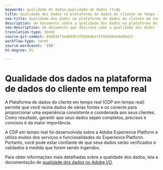 ```yaml
---
keywords: qualidade de dados;qualidade de dados rtcdp
title: Qualidade dos dados na plataforma de dados do cliente em tempo real
seo-title: Qualidade dos dados na plataforma de dados do cliente em tempo real
description: Um documento sobre a qualidade dos dados na plataforma de dados do cliente em tempo real
seo-description: Um documento que descreve como a qualidade dos dados funciona por meio da ingestão em lote e de dados na Plataforma de dados do cliente em tempo real
translation-type: tm+mt
source-git-commit: 8d403e73a804953f9584d6a72f945d4444e65d11
workflow-type: tm+mt
source-wordcount: '150'
ht-degree: 0%

---
```



# Qualidade dos dados na plataforma de dados do cliente em tempo real

A Plataforma de dados do cliente em tempo real (CDP em tempo real) permite que você reúna dados de várias fontes e os conecte para proporcionar uma experiência consistente e coordenada aos seus clientes. Como resultado, garantir que seus dados sejam completos, precisos e concisos é da maior importância.

A CDP em tempo real foi desenvolvida sobre a Adobe Experience Platform e utiliza muitos dos serviços e funcionalidades do Experience Platform. Portanto, você pode estar confiante de que seus dados serão verificados e validados à medida que forem sendo ingeridos.

Para obter informações mais detalhadas sobre a qualidade dos dados, leia a documentação de [qualidade dos dados no Adobe I/O](../../ingestion/quality/overview.md).